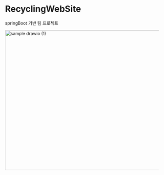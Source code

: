 # RecyclingWebSite
springBoot 기반 팀 프로젝트


<img width="721" height="459" alt="sample drawio (1)" src="https://github.com/user-attachments/assets/0cf69a38-b2c1-47a9-bd7e-f63dc07785a7" />
